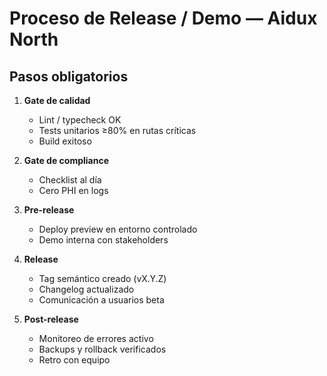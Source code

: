 # Proceso de Release / Demo — Aidux North

## Pasos obligatorios

1. **Gate de calidad**
   - Lint / typecheck OK
   - Tests unitarios ≥80% en rutas críticas
   - Build exitoso

2. **Gate de compliance**
   - Checklist al día
   - Cero PHI en logs

3. **Pre-release**
   - Deploy preview en entorno controlado
   - Demo interna con stakeholders

4. **Release**
   - Tag semántico creado (vX.Y.Z)
   - Changelog actualizado
   - Comunicación a usuarios beta

5. **Post-release**
   - Monitoreo de errores activo
   - Backups y rollback verificados
   - Retro con equipo

